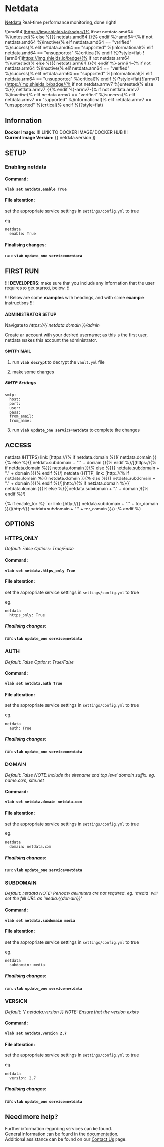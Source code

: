 # Netdata

[Netdata](https://my-netdata.io/) Real-time performance monitoring, done right!

![amd64](https://img.shields.io/badge/{% if not netdata.amd64 %}untested{% else %}{{ netdata.amd64 }}{% endif %}-amd64-{% if not netdata.amd64 %}inactive{% elif netdata.amd64 == "verified" %}success{% elif netdata.amd64 == "supported" %}informational{% elif netdata.amd64 == "unsupported" %}critical{% endif %}?style=flat)
![arm64](https://img.shields.io/badge/{% if not netdata.arm64 %}untested{% else %}{{ netdata.arm64 }}{% endif %}-arm64-{% if not netdata.arm64 %}inactive{% elif netdata.arm64 == "verified" %}success{% elif netdata.arm64 == "supported" %}informational{% elif netdata.arm64 == "unsupported" %}critical{% endif %}?style=flat)
![armv7](https://img.shields.io/badge/{% if not netdata.armv7 %}untested{% else %}{{ netdata.armv7 }}{% endif %}-armv7-{% if not netdata.armv7 %}inactive{% elif netdata.armv7 == "verified" %}success{% elif netdata.armv7 == "supported" %}informational{% elif netdata.armv7 == "unsupported" %}critical{% endif %}?style=flat)

## Information


**Docker Image:** !!! LINK TO DOCKER IMAGE/ DOCKER HUB !!! \
**Current Image Version:** {{ netdata.version }}

## SETUP

### Enabling netdata

#### Command:

**`vlab set netdata.enable True`**

#### File alteration:

set the appropriate service settings in `settings/config.yml` to true

eg.
```
netdata
  enable: True
```

#### Finalising changes:

run: **`vlab update_one service=netdata`**

## FIRST RUN

!!! **DEVELOPERS**: make sure that you include any information that the user requires to get started, below. !!!

!!! Below are some **examples** with headings, and with some **example** instructions !!!

#### ADMINISTRATOR SETUP

Navigate to *https://{{ netdata.domain }}/admin*

Create an account with your desired username; as this is the first user, netdata makes this account the administrator.

#### SMTP/ MAIL

1. run **`vlab decrypt`** to decrypt the `vault.yml` file

2. make some changes


##### SMTP Settings
```
smtp:
  host:
  port:
  user:
  pass:
  from_email:
  from_name:
```

3. run **`vlab update_one service=netdata`** to complete the changes


## ACCESS

netdata (HTTPS) link: [https://{% if netdata.domain %}{{ netdata.domain }}{% else %}{{ netdata.subdomain + "." + domain }}{% endif %}/](https://{% if netdata.domain %}{{ netdata.domain }}{% else %}{{ netdata.subdomain + "." + domain }}{% endif %}/)
netdata (HTTP) link: [http://{% if netdata.domain %}{{ netdata.domain }}{% else %}{{ netdata.subdomain + "." + domain }}{% endif %}/](http://{% if netdata.domain %}{{ netdata.domain }}{% else %}{{ netdata.subdomain + "." + domain }}{% endif %}/)

{% if enable_tor %}
Tor link: [http://{{ netdata.subdomain + "." + tor_domain }}/](http://{{ netdata.subdomain + "." + tor_domain }}/)
{% endif %}

## OPTIONS

### HTTPS_ONLY
*Default: False*
*Options: True/False*

#### Command:

**`vlab set netdata.https_only True`**

#### File alteration:

set the appropriate service settings in `settings/config.yml` to true

eg.
```
netdata
  https_only: True
```

##### Finalising changes:

run: **`vlab update_one service=netdata`**

### AUTH
*Default: False*
*Options: True/False*

#### Command:

**`vlab set netdata.auth True`**

#### File alteration:

set the appropriate service settings in `settings/config.yml` to true

eg.
```
netdata
  auth: True
```

##### Finalising changes:

run: **`vlab update_one service=netdata`**

### DOMAIN
*Default: False*
*NOTE: include the sitename and top level domain suffix. eg. name.com, site.net*

#### Command:

**`vlab set netdata.domain netdata.com`**

#### File alteration:

set the appropriate service settings in `settings/config.yml` to true

eg.
```
netdata
  domain: netdata.com
```

##### Finalising changes:

run: **`vlab update_one service=netdata`**

### SUBDOMAIN
*Default: netdata*
*NOTE: Periods/ delimiters are not required. eg. 'media' will set the full URL as 'media.{{domain}}'*

#### Command:

**`vlab set netdata.subdomain media`**

#### File alteration:

set the appropriate service settings in `settings/config.yml` to true

eg.
```
netdata
  subdomain: media
```

##### Finalising changes:

run: **`vlab update_one service=netdata`**

### VERSION
*Default: {{  netdata.version  }}*
*NOTE: Ensure that the version exists*

#### Command:

**`vlab set netdata.version 2.7`**

#### File alteration:

set the appropriate service settings in `settings/config.yml` to true

eg.
```
netdata
  version: 2.7
```

##### Finalising changes:

run: **`vlab update_one service=netdata`**

## Need more help?
Further information regarding services can be found. \
General Information can be found in the [documentation](https://docs.vivumlab.com). \
Additional assistance can be found on our [Contact Us](https://docs.vivumlab.com/Contact-us) page.
